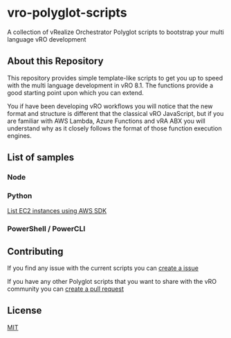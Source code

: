 # vro-polyglot-scripts
A collection of vRealize Orchestrator Polyglot scripts to bootstrap your multi language vRO development

## About this Repository
This repository provides simple template-like scripts to get you up to speed with the multi language development in vRO 8.1. The functions provide a good starting point upon which you can extend.

You if have been developing vRO workflows you will notice that the new format and structure is different that the classical vRO JavaScript, but if you are familiar with AWS Lambda, Azure Functions and vRA ABX you will understand why as it closely follows  the format of those function execution engines.

## List of samples

### Node


### Python

[List EC2 instances using AWS SDK](https://github.com/tgeorgiev/vro-polyglot-scripts/python-aws)


### PowerShell / PowerCLI


## Contributing
If you find any issue with the current scripts you can [create a issue](https://github.com/tgeorgiev/vro-polyglot-scripts/issues/new)

If you have any other Polyglot scripts that you want to share with the vRO community you can [create a pull request](https://github.com/tgeorgiev/vro-polyglot-scripts/compare)

## 




## License
[MIT](https://github.com/tgeorgiev/vro-polyglot-scripts/blob/master/LICENSE)
